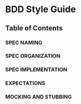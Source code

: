 # BDD Style Guide

## Table of Contents

### SPEC NAMING

### SPEC ORGANIZATION

### SPEC IMPLEMENTATION

### EXPECTATIONS

### MOCKING AND STUBBING
